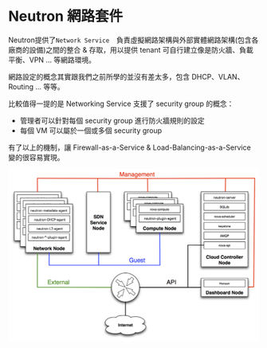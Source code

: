 # Neutron 網路套件
Neutron提供了```Network Service  ```負責虛擬網路架構與外部實體網路架構(包含各廠商的設備)之間的整合 & 存取，用以提供 tenant 可自行建立像是防火牆、負載平衡、VPN … 等網路環境。

網路設定的概念其實跟我們之前所學的並沒有差太多，包含 DHCP、VLAN、Routing … 等等。

比較值得一提的是 Networking Service 支援了 security group 的概念：

* 管理者可以針對每個 security group 進行防火牆規則的設定
* 每個 VM 可以屬於一個或多個 security group

有了以上的機制，讓 Firewall-as-a-Service & Load-Balancing-as-a-Service 變的很容易實現。

![架構圖](images/1aa-network-domains-diagram.png)
